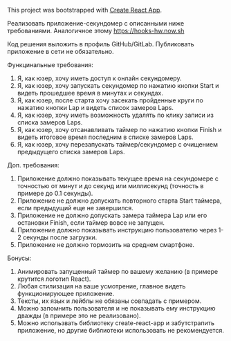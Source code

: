 This project was bootstrapped with [Create React App](https://github.com/facebook/create-react-app).

Реализовать приложение-секундомер с описанными ниже требованиями. Аналогичное этому https://hooks-hw.now.sh

Код решения выложить в профиль GitHub/GitLab. Публиковать приложение в сети не обязательно.

Функцинальные требования:
1. Я, как юзер, хочу иметь доступ к онлайн секундомеру.
1. Я, как юзер, хочу запускать секундомер по нажатию кнопки Start и видеть прошедшее время в минутах и секундах.
1. Я, как юзер, после старта хочу засекать пройденные круги по нажатию кнопки Lap и видеть список замеров Laps.
1. Я, как юзер, хочу иметь возможность удалять по клику записи из списка замеров Laps.
1. Я, как юзер, хочу отсанавливать таймер по нажатию кнопки Finish и видеть итоговое время последним в списке замеров Laps.
1. Я, как юзер, хочу перезапускать таймер/секундомер с очищением предыдущего списка замеров Laps.

Доп. требования:
1. Приложение должно показывать текущее время на секундомере с точностью от минут и до секунд или миллисекунд (точность в примере до 0.1 секунды).
1. Приложение не должно допускать повторного старта Start таймера, если предыдущий еще не завершился.
1. Приложение не должно допускать замера таймера Lap или его остановки Finish, если таймер вовсе не запущен.
1. Приложение должно показывать инструкцию пользователю через 1-2 секунды после загрузки.
1. Приложение не должно тормозить на среднем смартфоне.

Бонусы:
1. Анимировать запущенный таймер по вашему желанию (в примере крутится логотип React).
1. Любая стилизация на ваше усмотрение, главное видеть функционирующее приложение.
1. Тексты, их язык и лейблы не обязаны совпадать с примером.
1. Можно запомнить пользователя и не показывать ему инструкцию дважды (в примере это не реализовано).
1. Можно использвать библиотеку create-react-app и забутстрапить приложение, но другие библиотеки использовать не рекомендуется.